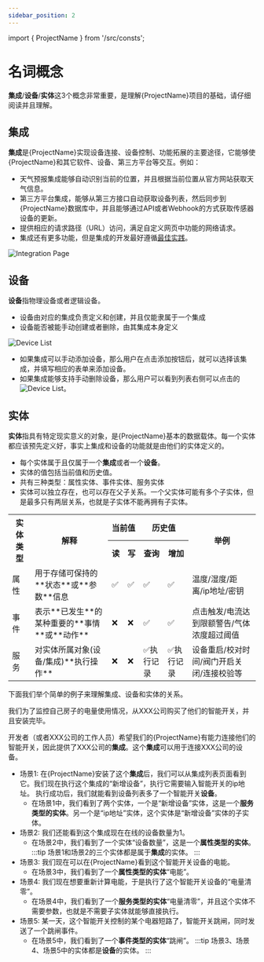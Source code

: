 ```yaml
---
sidebar_position: 2
---
```


import { ProjectName } from '/src/consts';

# 名词概念

**集成**/**设备**/**实体**这3个概念非常重要，是理解{ProjectName}项目的基础，请仔细阅读并且理解。

## 集成
**集成**是{ProjectName}实现设备连接、设备控制、功能拓展的主要途径，它能够使{ProjectName}和其它软件、设备、第三方平台等交互。例如：
* 天气预报集成能够自动识别当前的位置，并且根据当前位置从官方网站获取天气信息。
* 第三方平台集成，能够从第三方接口自动获取设备列表，然后同步到{ProjectName}数据库中，并且能够通过API或者Webhook的方式获取传感器设备的更新。
* 提供相应的请求路径（URL）访问，满足自定义网页中功能的网络请求。
* 集成还有更多功能，但是集成的开发最好遵循[最佳实践](./best-practices.md#integration-dev)。

![Integration Page](/img/integration-page.png)

## 设备
**设备**指物理设备或者逻辑设备。
* 设备由对应的集成负责定义和创建，并且仅能隶属于一个集成
* 设备能否被能手动创建或者删除，由其集成本身定义

![Device List](/img/device-list.png)

* 如果集成可以手动添加设备，那么用户在点击添加按钮后，就可以选择该集成，并填写相应的表单来添加设备。
* 如果集成能够支持手动删除设备，那么用户可以看到列表右侧可以点击的![Device List](/img/DeleteOutlineFilled.svg)。

## 实体
**实体**指具有特定现实意义的对象，是{ProjectName}基本的数据载体。每一个实体都应该预先定义好，事实上集成和设备的功能就是由他们的实体定义的。
* 每个实体属于且仅属于一个**集成**或者一个**设备**。
* 实体的值包括当前值和历史值。
* 共有三种类型：属性实体、事件实体、服务实体
* 实体可以独立存在，也可以存在父子关系。一个父实体可能有多个子实体，但是最多只有两层关系，也就是子实体不能再拥有子实体。

<table>
  <tr>
    <th rowspan="2">实体类型</th>
    <th rowspan="2">解释</th>
    <th colspan="2">当前值</th>
    <th colspan="2">历史值</th>
    <th rowspan="2">举例</th>
  </tr>
  <tr rowspan="2">
    <th>读</th>
    <th>写</th>
    <th>查询</th>
    <th>增加</th>
  </tr>
  <tr>
    <td>属性</td>
    <td>用于存储可保持的**状态**或**参数**信息</td>
    <td>✅</td>
    <td>✅</td>
    <td>✅</td>
    <td>✅</td>
    <td>温度/湿度/距离/ip地址/密钥</td>
  </tr>
  <tr>
    <td>事件</td>
    <td>表示**已发生**的某种重要的**事情**或**动作**</td>
    <td>❌</td>
    <td>❌</td>
    <td>✅</td>
    <td>✅</td>
    <td>
        点击触发/电流达到限额警告/气体浓度超过阈值
    </td>
  </tr>
  <tr>
    <td>服务</td>
    <td>对实体所属对象(设备/集成)**执行操作**</td>
    <td>❌</td>
    <td>❌</td>
    <td>✅执行记录</td>
    <td>✅执行记录</td>
    <td>设备重启/校对时间/阀门开启关闭/连接校验等</td>
  </tr>
</table>

下面我们举个简单的例子来理解集成、设备和实体的关系。

我们为了监控自己房子的电量使用情况，从XXX公司购买了他们的智能开关，并且安装完毕。

开发者（或者XXX公司的工作人员）希望我们的{ProjectName}有能力连接他们的智能开关，因此提供了XXX公司的**集成**。这个**集成**可以用于连接XXX公司的设备。

* 场景1: 在{ProjectName}安装了这个**集成**后，我们可以从集成列表页面看到它。我们现在执行这个集成的“新增设备”，执行它需要输入智能开关的ip地址。
执行成功后，我们就能看到设备列表多了一个智能开关**设备**。
  * 在场景1中，我们看到了两个实体，一个是“新增设备”实体，这是一个**服务类型的实体**。另一个是“ip地址”实体，这个实体是“新增设备”实体的子实体。
* 场景2: 我们还能看到这个集成现在在线的设备数量为1。
  * 在场景2中，我们看到了一个实体“设备数量”，这是一个**属性类型的实体**。
:::tip
场景1和场景2的三个实体都是属于**集成**的实体。
:::
* 场景3: 我们现在可以在{ProjectName}看到这个智能开关设备的电能。
  * 在场景3中，我们看到了一个**属性类型的实体**“电能”。
* 场景4: 我们现在想要重新计算电能，于是执行了这个智能开关设备的“电量清零”。
  * 在场景4中，我们看到了一个**服务类型的实体**“电量清零”，并且这个实体不需要参数，也就是不需要子实体就能够直接执行。
* 场景5: 某一天，这个智能开关控制的某个电器短路了，智能开关跳闸，同时发送了一个跳闸事件。
  * 在场景5中，我们看到了一个**事件类型的实体**“跳闸”。
:::tip
场景3、场景4、场景5中的实体都是**设备**的实体。
:::